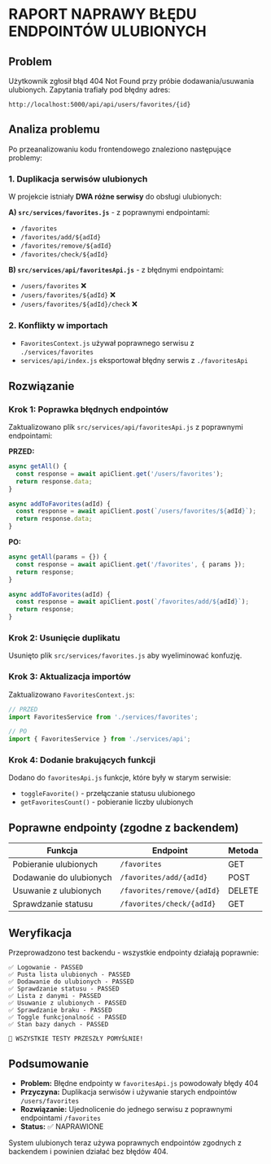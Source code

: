 # RAPORT NAPRAWY BŁĘDU ENDPOINTÓW ULUBIONYCH

## Problem
Użytkownik zgłosił błąd 404 Not Found przy próbie dodawania/usuwania ulubionych. Zapytania trafiały pod błędny adres:
```
http://localhost:5000/api/api/users/favorites/{id}
```

## Analiza problemu
Po przeanalizowaniu kodu frontendowego znaleziono następujące problemy:

### 1. Duplikacja serwisów ulubionych
W projekcie istniały **DWA różne serwisy** do obsługi ulubionych:

**A) `src/services/favorites.js`** - z poprawnymi endpointami:
- `/favorites`
- `/favorites/add/${adId}`
- `/favorites/remove/${adId}`
- `/favorites/check/${adId}`

**B) `src/services/api/favoritesApi.js`** - z błędnymi endpointami:
- `/users/favorites` ❌
- `/users/favorites/${adId}` ❌
- `/users/favorites/${adId}/check` ❌

### 2. Konflikty w importach
- `FavoritesContext.js` używał poprawnego serwisu z `./services/favorites`
- `services/api/index.js` eksportował błędny serwis z `./favoritesApi`

## Rozwiązanie

### Krok 1: Poprawka błędnych endpointów
Zaktualizowano plik `src/services/api/favoritesApi.js` z poprawnymi endpointami:

**PRZED:**
```javascript
async getAll() {
  const response = await apiClient.get('/users/favorites');
  return response.data;
}

async addToFavorites(adId) {
  const response = await apiClient.post(`/users/favorites/${adId}`);
  return response.data;
}
```

**PO:**
```javascript
async getAll(params = {}) {
  const response = await apiClient.get('/favorites', { params });
  return response;
}

async addToFavorites(adId) {
  const response = await apiClient.post(`/favorites/add/${adId}`);
  return response;
}
```

### Krok 2: Usunięcie duplikatu
Usunięto plik `src/services/favorites.js` aby wyeliminować konfuzję.

### Krok 3: Aktualizacja importów
Zaktualizowano `FavoritesContext.js`:
```javascript
// PRZED
import FavoritesService from './services/favorites';

// PO
import { FavoritesService } from './services/api';
```

### Krok 4: Dodanie brakujących funkcji
Dodano do `favoritesApi.js` funkcje, które były w starym serwisie:
- `toggleFavorite()` - przełączanie statusu ulubionego
- `getFavoritesCount()` - pobieranie liczby ulubionych

## Poprawne endpointy (zgodne z backendem)

| Funkcja | Endpoint | Metoda |
|---------|----------|--------|
| Pobieranie ulubionych | `/favorites` | GET |
| Dodawanie do ulubionych | `/favorites/add/{adId}` | POST |
| Usuwanie z ulubionych | `/favorites/remove/{adId}` | DELETE |
| Sprawdzanie statusu | `/favorites/check/{adId}` | GET |

## Weryfikacja
Przeprowadzono test backendu - wszystkie endpointy działają poprawnie:
```
✅ Logowanie - PASSED
✅ Pusta lista ulubionych - PASSED  
✅ Dodawanie do ulubionych - PASSED
✅ Sprawdzanie statusu - PASSED
✅ Lista z danymi - PASSED
✅ Usuwanie z ulubionych - PASSED
✅ Sprawdzanie braku - PASSED
✅ Toggle funkcjonalność - PASSED
✅ Stan bazy danych - PASSED

🎉 WSZYSTKIE TESTY PRZESZŁY POMYŚLNIE!
```

## Podsumowanie
- **Problem:** Błędne endpointy w `favoritesApi.js` powodowały błędy 404
- **Przyczyna:** Duplikacja serwisów i używanie starych endpointów `/users/favorites`
- **Rozwiązanie:** Ujednolicenie do jednego serwisu z poprawnymi endpointami `/favorites`
- **Status:** ✅ NAPRAWIONE

System ulubionych teraz używa poprawnych endpointów zgodnych z backendem i powinien działać bez błędów 404.
